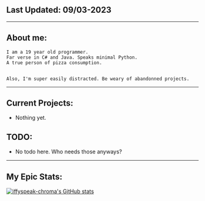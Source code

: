 ## Last Updated: 09/03-2023
<hr>

## About me:
```
I am a 19 year old programmer. 
Far verse in C# and Java. Speaks minimal Python. 
A true person of pizza consumption.


Also, I'm super easily distracted. Be weary of abandonned projects.
```
<hr>

## Current Projects:
- Nothing yet.

## TODO:
- No todo here. Who needs those anyways?

<hr>

## My Epic Stats:
[![iffyspeak-chroma's GitHub stats](https://github-readme-stats.vercel.app/api?username=iffyspeak-chroma&show_icons=true&theme=dark)](https://github.com/iffyspeak-chroma)

<!---
iffyspeak-chroma/iffyspeak-chroma is a ✨ special ✨ repository because its `README.md` (this file) appears on your GitHub profile.
You can click the Preview link to take a look at your changes.
--->
